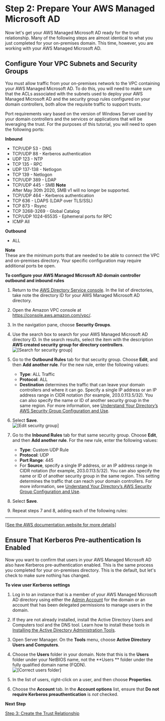 # Step 2: Prepare Your AWS Managed Microsoft AD<a name="ms_ad_tutorial_setup_trust_prepare_mad"></a>

Now let's get your AWS Managed Microsoft AD ready for the trust relationship\. Many of the following steps are almost identical to what you just completed for your on\-premises domain\. This time, however, you are working with your AWS Managed Microsoft AD\.

## Configure Your VPC Subnets and Security Groups<a name="tutorial_setup_trust_open_vpc"></a>

You must allow traffic from your on\-premises network to the VPC containing your AWS Managed Microsoft AD\. To do this, you will need to make sure that the ACLs associated with the subnets used to deploy your AWS Managed Microsoft AD and the security group rules configured on your domain controllers, both allow the requisite traffic to support trusts\. 

Port requirements vary based on the version of Windows Server used by your domain controllers and the services or applications that will be leveraging the trust\. For the purposes of this tutorial, you will need to open the following ports: 

**Inbound**
+ TCP/UDP 53 \- DNS
+ TCP/UDP 88 \- Kerberos authentication
+ UDP 123 \- NTP 
+ TCP 135 \- RPC 
+ UDP 137\-138 \- Netlogon 
+ TCP 139 \- Netlogon 
+ TCP/UDP 389 \- LDAP 
+ TCP/UDP 445 \- SMB 
**Note**  
After May 30th 2020, SMB v1 will no longer be supported\.
+ TCP/UDP 464 \- Kerberos authentication
+ TCP 636 \- LDAPS \(LDAP over TLS/SSL\) 
+ TCP 873 \- Rsync 
+ TCP 3268\-3269 \- Global Catalog 
+ TCP/UDP 1024\-65535 \- Ephemeral ports for RPC
+ ICMP All 

**Outbound**
+ ALL

**Note**  
These are the minimum ports that are needed to be able to connect the VPC and on\-premises directory\. Your specific configuration may require additional ports be open\. 

**To configure your AWS Managed Microsoft AD domain controller outbound and inbound rules**

1. Return to the [AWS Directory Service console](https://console.aws.amazon.com/directoryservicev2/)\. In the list of directories, take note the directory ID for your AWS Managed Microsoft AD directory\.

1. Open the Amazon VPC console at [https://console\.aws\.amazon\.com/vpc/](https://console.aws.amazon.com/vpc/)\.

1. In the navigation pane, choose **Security Groups**\.

1. Use the search box to search for your AWS Managed Microsoft AD directory ID\. In the search results, select the item with the description **AWS created security group for <yourdirectoryID> directory controllers**\.  
![\[Search for security group\]](http://docs.aws.amazon.com/directoryservice/latest/admin-guide/images/search_for_security_group.png)

1. Go to the **Outbound Rules** tab for that security group\. Choose **Edit**, and then **Add another rule**\. For the new rule, enter the following values: 
   + **Type**: ALL Traffic
   + **Protocol**: ALL
   + **Destination** determines the traffic that can leave your domain controllers and where it can go\. Specify a single IP address or an IP address range in CIDR notation \(for example, 203\.0\.113\.5/32\)\. You can also specify the name or ID of another security group in the same region\. For more information, see [Understand Your Directory’s AWS Security Group Configuration and Use](ms_ad_best_practices.md#understandsecuritygroup)\.

1. Select **Save**\.  
![\[Edit security group\]](http://docs.aws.amazon.com/directoryservice/latest/admin-guide/images/edit_security_group.png)

1. Go to the **Inbound Rules** tab for that same security group\. Choose **Edit**, and then **Add another rule**\. For the new rule, enter the following values: 
   + **Type**: Custom UDP Rule
   + **Protocol**: UDP
   + **Port Range**: 445
   + For **Source**, specify a single IP address, or an IP address range in CIDR notation \(for example, 203\.0\.113\.5/32\)\. You can also specify the name or ID of another security group in the same region\. This setting determines the traffic that can reach your domain controllers\. For more information, see [Understand Your Directory’s AWS Security Group Configuration and Use](ms_ad_best_practices.md#understandsecuritygroup)\.

1. Select **Save**\.

1. Repeat steps 7 and 8, adding each of the following rules:  
****    
[\[See the AWS documentation website for more details\]](http://docs.aws.amazon.com/directoryservice/latest/admin-guide/ms_ad_tutorial_setup_trust_prepare_mad.html)

## Ensure That Kerberos Pre\-authentication Is Enabled<a name="tutorial_setup_trust_enable_kerberos_on_mad"></a>

Now you want to confirm that users in your AWS Managed Microsoft AD also have Kerberos pre\-authentication enabled\. This is the same process you completed for your on\-premises directory\. This is the default, but let's check to make sure nothing has changed\.

**To view user Kerberos settings**

1. Log in to an instance that is a member of your AWS Managed Microsoft AD directory using either the [Admin Account](ms_ad_getting_started_admin_account.md) for the domain or an account that has been delegated permissions to manage users in the domain\.

1. If they are not already installed, install the Active Directory Users and Computers tool and the DNS tool\. Learn how to install these tools in [Installing the Active Directory Administration Tools](ms_ad_install_ad_tools.md)\.

1. Open Server Manager\. On the **Tools** menu, choose **Active Directory Users and Computers**\.

1. Choose the **Users** folder in your domain\. Note that this is the **Users** folder under your NetBIOS name, not the **Users ** folder under the fully qualified domain name \(FQDN\)\.  
![\[Correct users folder\]](http://docs.aws.amazon.com/directoryservice/latest/admin-guide/images/correct_users_folder.png)

1. In the list of users, right\-click on a user, and then choose **Properties**\.

1.  Choose the **Account** tab\. In the **Account options** list, ensure that **Do not require Kerberos preauthentication** is *not* checked\. 

**Next Step**

[Step 3: Create the Trust Relationship](ms_ad_tutorial_setup_trust_create.md)
